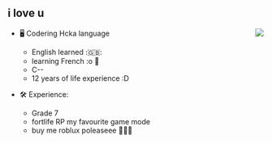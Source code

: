 

i love u
---

<a href="https://discord.com/users/173617721102041090">
  <img src="https://lanyard-profile-readme.vercel.app/api/173617721102041090?hideTimestamp=true&idleMessage=Just%20chillin'%20at%20the%20moment..." align="right" />
</a>

- 🖥️ Codering Hcka language
  - English learned :🇬🇧:
  - learning French :o 🥖
  - C-- 
  - 12 years of life experience :D 

- 🛠 Experience:
  - Grade 7 
  - fortlife RP my favourite game mode
  - buy me roblux poleaseee 🥺🥺🥺
